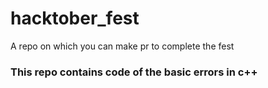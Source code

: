 # hacktober_fest
A repo on which you can make pr to complete the fest

### This repo contains code of the basic errors in c++
